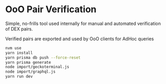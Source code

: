 # OoO Pair Verification

Simple, no-frills tool used internally for manual and automated verification of DEX pairs.

Verified pairs are exported and used by OoO clients for AdHoc queries

```bash
nvm use
yarn install
yarn prisma db push --force-reset
yarn prisma generate
node import/geckoterminal.js
node import/graphql.js
yarn run dev
```
